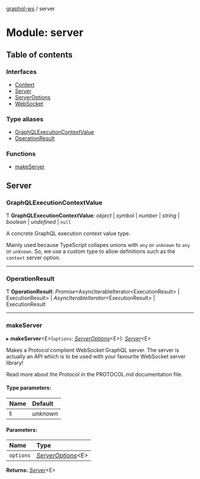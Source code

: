 [graphql-ws](../README.md) / server

# Module: server

## Table of contents

### Interfaces

- [Context](../interfaces/server.context.md)
- [Server](../interfaces/server.server-1.md)
- [ServerOptions](../interfaces/server.serveroptions.md)
- [WebSocket](../interfaces/server.websocket.md)

### Type aliases

- [GraphQLExecutionContextValue](server.md#graphqlexecutioncontextvalue)
- [OperationResult](server.md#operationresult)

### Functions

- [makeServer](server.md#makeserver)

## Server

### GraphQLExecutionContextValue

Ƭ **GraphQLExecutionContextValue**: *object* \| *symbol* \| *number* \| *string* \| *boolean* \| *undefined* \| ``null``

A concrete GraphQL execution context value type.

Mainly used because TypeScript collapes unions
with `any` or `unknown` to `any` or `unknown`. So,
we use a custom type to allow definitions such as
the `context` server option.

___

### OperationResult

Ƭ **OperationResult**: *Promise*<AsyncIterableIterator<ExecutionResult\> \| ExecutionResult\> \| *AsyncIterableIterator*<ExecutionResult\> \| ExecutionResult

___

### makeServer

▸ **makeServer**<E\>(`options`: [*ServerOptions*](../interfaces/server.serveroptions.md)<E\>): [*Server*](../interfaces/server.server-1.md)<E\>

Makes a Protocol complient WebSocket GraphQL server. The server
is actually an API which is to be used with your favourite WebSocket
server library!

Read more about the Protocol in the PROTOCOL.md documentation file.

#### Type parameters:

| Name | Default |
| :------ | :------ |
| `E` | *unknown* |

#### Parameters:

| Name | Type |
| :------ | :------ |
| `options` | [*ServerOptions*](../interfaces/server.serveroptions.md)<E\> |

**Returns:** [*Server*](../interfaces/server.server-1.md)<E\>
